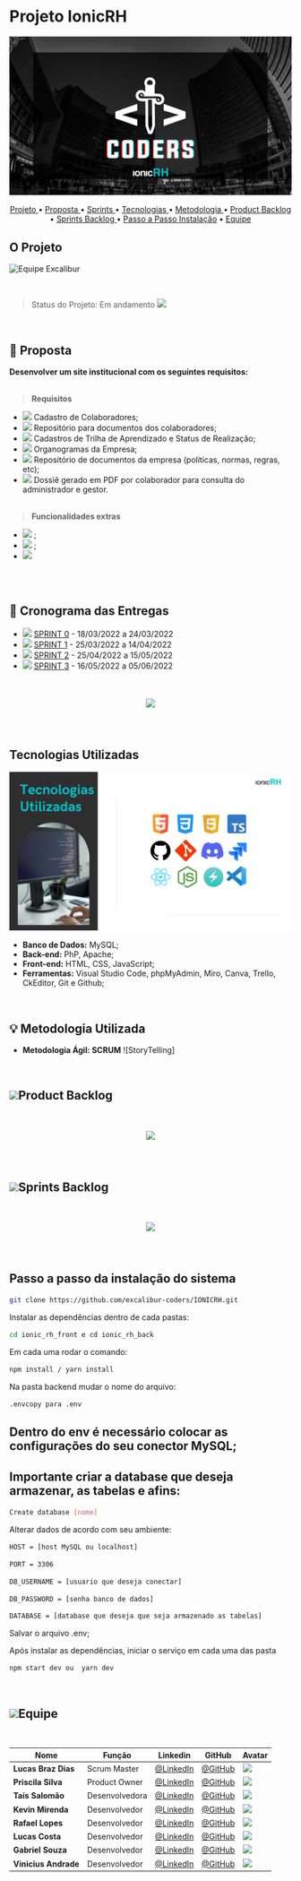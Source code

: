 # Projeto IonicRH

![Equipe ExcaliburCoders](./docs/img/1.png)

<p align="center">
  <a href ="#o-projeto"> Projeto </a>  • 
  <a href ="#dart-proposta"> Proposta </a>  • 
  <a href ="#calendar-cronograma-das-sprints"> Sprints </a>  • 
  <a href ="#computer-tecnologias-utilizadas"> Tecnologias </a>  • 
  <a href ="#bulb-metodologia-utilizada"> Metodologia </a>  • 
  <a href ="#product-backlog">Product Backlog </a>  •
  <a href ="#sprints-backlog">Sprints Backlog </a>  •
  <a href ="#instalacao">Passo a Passo Instalação</a>  •
  <a href ="#equipe"> Equipe </a> 
</p>


## O Projeto
![Equipe Excalibur](/readme/objetivo.png "Objetivo Equipe Excalibur")

<br>

> Status do Projeto: Em andamento <img src = "./readme/Works-in-progress-icon.png" />

<br>

## :dart: Proposta

**Desenvolver um site institucional com os seguintes requisitos:**<br><br>

 > **Requisitos**

 - <img src = "./readme/feito.jpeg" /> Cadastro de Colaboradores;
 - <img src = "./readme/feito.jpeg" /> Repositório para documentos dos colaboradores;
 - <img src = "./readme/feito.jpeg" /> Cadastros de Trilha de Aprendizado e Status de Realização;
 - <img src = "./readme/feito.jpeg" /> Organogramas da Empresa;
 - <img src = "./readme/feito.jpeg" /> Repositório de documentos da empresa (políticas, normas, regras, etc);
 - <img src = "./readme/feito.jpeg" /> Dossiê gerado em PDF por colaborador para consulta do administrador e gestor.<br><br>

 > **Funcionalidades extras**

 - <img src = "./readme/feito.jpeg" />  ;
 - <img src = "./readme/feito.jpeg" />  ;
 - <img src = "./readme/feito.jpeg" />  <br><br>

<br>


## :calendar: Cronograma das Entregas

- <img src = "./readme/feito.jpeg" /> [SPRINT 0](https://github.com/excalibur-coders/IONICRH/releases/tag/sprint0) - 18/03/2022 a 24/03/2022
- <img src = "./readme/feito.jpeg" /> [SPRINT 1](https://github.com/excalibur-coders/IONICRH/releases/tag/sprint1) - 25/03/2022 a 14/04/2022
- <img src = "./readme/feito.jpeg" /> [SPRINT 2](https://github.com/excalibur-coders/IONICRH/releases/tag/sprint2) - 25/04/2022 a 15/05/2022
- <img src = "./readme/feito.jpeg" /> [SPRINT 3](https://github.com/excalibur-coders/IONICRH/releases/tag/sprint3) - 16/05/2022 a 05/06/2022

<h1 align="center"> <img src = "./readme/cronograma_sprints.png"/></h1>

<br>

## Tecnologias Utilizadas

![Tecnologias](./docs/img/tecnologias.png)
* **Banco de Dados:** MySQL;
* **Back-end:** PhP, Apache;
* **Front-end:** HTML, CSS, JavaScript;
* **Ferramentas:** Visual Studio Code, phpMyAdmin, Miro, Canva, Trello, CkEditor, Git e Github;

<br>

## :bulb: Metodologia Utilizada

* **Metodologia Ágil: SCRUM** 
![StoryTelling]


<br>

## <img src = "./readme/back_log.png"/>Product Backlog

<h1 align="center"> <img src = "./readme/product_backlog.png" /></h1> 

<br>

## <img src = "./readme/back_log.png"/>Sprints Backlog 

<h1 align="center"> <img src = "./readme/sprintbacklog.png" /></h1> 

<br>


## Passo a passo da instalação do sistema

```bash
git clone https://github.com/excalibur-coders/IONICRH.git
```

Instalar as dependências dentro de cada pastas:

```bash
cd ionic_rh_front e cd ionic_rh_back
```

Em cada uma rodar o comando:

```bash
npm install / yarn install
```

Na pasta backend mudar o nome do arquivo:

```bash
.envcopy para .env
```

## Dentro do env é necessário colocar as configurações do seu conector MySQL;

## Importante criar a database que deseja armazenar, as tabelas e afins:

```bash
Create database [nome]
```

Alterar dados de acordo com seu ambiente:

```bash
HOST = [host MySQL ou localhost]
```

```bash
PORT = 3306
```

```bash
DB_USERNAME = [usuario que deseja conectar]
```

```bash
DB_PASSWORD = [senha banco de dados]
```

```bash
DATABASE = [database que deseja que seja armazenado as tabelas]
```

Salvar o arquivo .env;

Após instalar as dependências, iniciar o serviço em cada uma das pasta

```bash
npm start dev ou  yarn dev
```

<br>

## <img src = "./readme/equipe_icon.png"/>Equipe 

<br>

|Nome|Função|Linkedin|GitHub|Avatar|
| -------- |-------- |-------- |-------- |-------- |
|**Lucas Braz Dias**|Scrum Master|[@LinkedIn](https://www.linkedin.com/in/lucas-braz-dias/)|[@GitHub](https://github.com/lucasbdias)|<img src = "./readme/tais.jpeg">|
|**Priscila Silva**|Product Owner|[@LinkedIn](https://www.linkedin.com/in/priscilasilva1801/)|[@GitHub](https://github.com/prsilva)|<img src = "./readme/tais.jpeg">|
|**Taís Salomão**|Desenvolvedora|[@LinkedIn](https://www.linkedin.com/in/tais-salomao/)|[@GitHub](https://github.com/taissalomao)|<img src = "./readme/tais.jpeg">|
|**Kevin Mirenda**|Desenvolvedor|[@LinkedIn](https://www.linkedin.com/in/kevin-mirenda-a54a64220)|[@GitHub](https://github.com/KevinFMfatec)|<img src = "./readme/tais.jpeg">|
|**Rafael Lopes**|Desenvolvedor|[@LinkedIn](https://www.linkedin.com/in/rafael-leonardo-lopes/)|[@GitHub](https://github.com/Rafael-leonardo)|<img src = "./readme/tais.jpeg">|
|**Lucas Costa**|Desenvolvedor|[@LinkedIn](https://www.linkedin.com/in/lucas-costa-a49a01219/)|[@GitHub](https://github.com/ddaiwon)|<img src = "./readme/tais.jpeg">|
|**Gabriel Souza**|Desenvolvedor|[@LinkedIn](https://www.linkedin.com/in/gabriel-souza-bicho-nunes-429191185/)|[@GitHub](https://github.com/ZeroPirata)|<img src = "./readme/tais.jpeg">|
|**Vinicius Andrade**|Desenvolvedor|[@LinkedIn](https://www.linkedin.com/in/vin%C3%ADcius-barbosa-78111a206/)|[@GitHub](https://github.com/ViniciusAndBar)|<img src = "./readme/tais.jpeg">|

<br>

